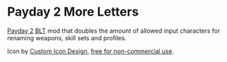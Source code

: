 # Payday 2 More Letters
[Payday 2](http://store.steampowered.com/app/218620/PAYDAY_2/) [BLT](https://github.com/JamesWilko/Payday-2-BLT) mod that doubles the amount of allowed input characters for renaming weapons, skill sets and profiles.

Icon by [Custom Icon Design](http://www.customicondesign.com/), [free for non-commercial use](http://www.iconarchive.com/show/flatastic-7-icons-by-custom-icon-design/Letters-icon.html).

